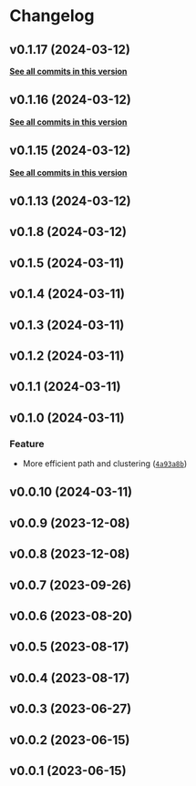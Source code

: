 # Changelog

<!--next-version-placeholder-->

## v0.1.17 (2024-03-12)



**[See all commits in this version](https://github.com/rkdan/small_world_propensity/compare/v0.1.16...v0.1.17)**

## v0.1.16 (2024-03-12)



**[See all commits in this version](https://github.com/rkdan/small_world_propensity/compare/v0.1.15...v0.1.16)**

## v0.1.15 (2024-03-12)



**[See all commits in this version](https://github.com/rkdan/small_world_propensity/compare/v0.1.14...v0.1.15)**
## v0.1.13 (2024-03-12)


## v0.1.8 (2024-03-12)



## v0.1.5 (2024-03-11)



## v0.1.4 (2024-03-11)



## v0.1.3 (2024-03-11)



## v0.1.2 (2024-03-11)



## v0.1.1 (2024-03-11)



## v0.1.0 (2024-03-11)

### Feature

* More efficient path and clustering ([`4a93a8b`](https://github.com/rkdan/small_world_propensity/commit/4a93a8be4dcfd6646c0d44b0f9d868dbd7c74d1d))

## v0.0.10 (2024-03-11)



## v0.0.9 (2023-12-08)



## v0.0.8 (2023-12-08)



## v0.0.7 (2023-09-26)



## v0.0.6 (2023-08-20)



## v0.0.5 (2023-08-17)



## v0.0.4 (2023-08-17)



## v0.0.3 (2023-06-27)



## v0.0.2 (2023-06-15)



## v0.0.1 (2023-06-15)


